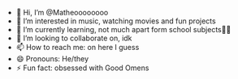 - 👋 Hi, I’m @Matheoooooooo
- 👀 I’m interested in music, watching movies and fun projects 
- 🌱 I’m currently learning, not much apart form school subjects🤷‍♂️
- 💞️ I’m looking to collaborate on, idk 
- 📫 How to reach me: on here I guess
- 😄 Pronouns: He/they
- ⚡ Fun fact: obsessed with Good Omens

<!---
Matheoooooooo/Matheoooooooo is a ✨ special ✨ repository because its `README.md` (this file) appears on your GitHub profile.
You can click the Preview link to take a look at your changes.
--->
